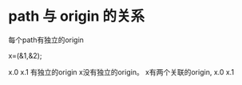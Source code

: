 # path 与 origin 的关系

每个path有独立的origin


x=(&1,&2);

x.0 x.1 有独立的origin
x没有独立的origin。
x有两个关联的origin, x.0 x.1

